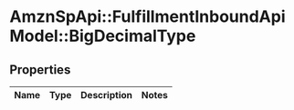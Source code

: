 # AmznSpApi::FulfillmentInboundApiModel::BigDecimalType

## Properties
Name | Type | Description | Notes
------------ | ------------- | ------------- | -------------

